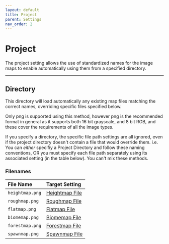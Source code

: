 ```yaml
---
layout: default
title: Project
parent: Settings
nav_order: 2
---
```


# Project
The project setting allows the use of standardized names for the image maps to enable automatically using them from a specified directory.

---
## Directory
This directory will load automatically any existing map files matching the correct names, overriding specific files specified below.  

Only png is supported using this method, however png is the recommended format in general as it supports both 16 bit grayscale, and 8 bit RGB, and these cover the requirements of all the image types.  

If you specify a directory, the specific file path settings are all ignored, even if the project directory doesn't contain a file that would override them. i.e. You can *either* specifiy a Project Directory and follow these naming conventions, OR you must specify each file path separately using its associated setting (in the table below). You can't mix these methods.

### Filenames 

| File Name       | Target Setting                                  |
|:----------------|:------------------------------------------------|
| `heightmap.png` | [Heightmap File](heightmap.html#heightmap-file) |
| `roughmap.png`  | [Roughmap File](roughmap.html#roughmap-file)    |
| `flatmap.png`   | [Flatmap File](flatmap.html#flatmap-file)       |
| `biomemap.png`  | [Biomemap File](biomemap.html#biomemap-file)    |
| `forestmap.png` | [Forestmap File](forest.html#forestmap-file)    |
| `spawnmap.png`  | [Spawnmap File](spawnmap.html#spawnmap-file)    |
